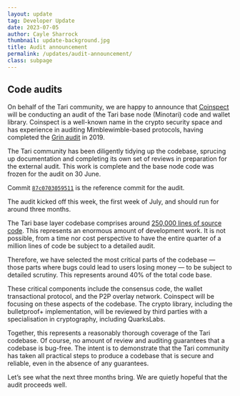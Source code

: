 ```yaml
---
layout: update
tag: Developer Update
date: 2023-07-05
author: Cayle Sharrock
thumbnail: update-background.jpg
title: Audit announcement
permalink: /updates/audit-announcement/
class: subpage
---
```


## Code audits

On behalf of the Tari community, we are happy to announce that [Coinspect](https://www.coinspect.com/) will be
conducting an audit of the Tari base node (Minotari) code and wallet library. Coinspect is a well-known name in the
crypto security space and has experience in auditing Mimblewimble-based protocols, having completed
the [Grin audit](https://www.coinspect.com/grin-security-audit/) in 2019.

The Tari community has been diligently tidying up the codebase, sprucing up documentation and completing its own set of
reviews in preparation for the external audit. This work is complete and the base node code was frozen for the audit on
30 June.

Commit [`87c0703059511`](https://github.com/tari-project/tari/releases/tag/v0.51.0-pre.4) is the reference commit for
the audit.

The audit kicked off this week, the first week of July, and should run for around three months.

The Tari base layer codebase comprises around [250,000 lines of source code](https://github.com/tari-project/tari). This
represents an enormous amount of development work. It is not possible, from a time nor cost perspective to have the
entire quarter of a million lines of code be subject to a detailed audit.

Therefore, we have selected the most critical parts of the codebase — those parts where bugs could lead to users losing
money — to be subject to detailed scrutiny. This represents around 40% of the total code base.

These critical components include the consensus code, the wallet transactional protocol, and the P2P overlay network.
Coinspect will be focusing on these aspects of the codebase. The crypto library, including the bulletproof+
implementation, will be reviewed by third parties with a specialisation in cryptography, including QuarksLabs.

Together, this represents a reasonably thorough coverage of the Tari codebase. Of course, no amount of review and
auditing guarantees that a codebase is bug-free. The intent is to demonstrate that the Tari community has taken all
practical steps to produce a codebase that is secure and reliable, even in the absence of any guarantees.

Let’s see what the next three months bring. We are quietly hopeful that the audit proceeds well.
